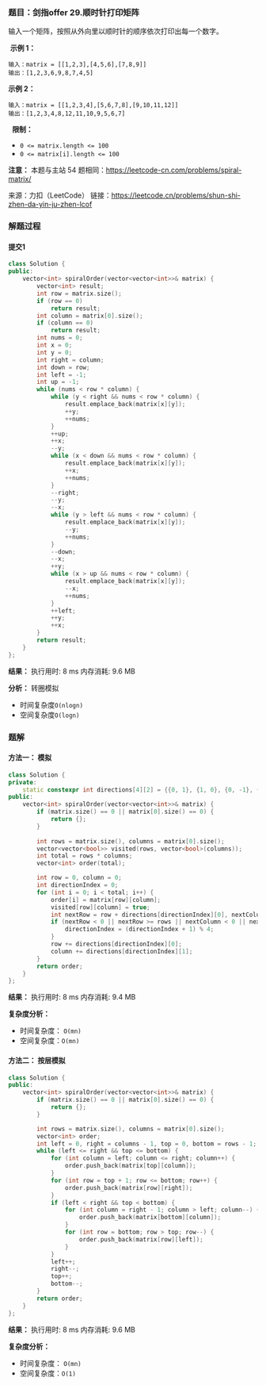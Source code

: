 ### 题目：剑指offer 29.顺时针打印矩阵
输入一个矩阵，按照从外向里以顺时针的顺序依次打印出每一个数字。

 **示例 1：**
```
输入：matrix = [[1,2,3],[4,5,6],[7,8,9]]
输出：[1,2,3,6,9,8,7,4,5]
```
**示例 2：**
```
输入：matrix = [[1,2,3,4],[5,6,7,8],[9,10,11,12]]
输出：[1,2,3,4,8,12,11,10,9,5,6,7]
```
 
**限制：**
- `0 <= matrix.length <= 100`
- `0 <= matrix[i].length <= 100`

**注意：** 本题与主站 54 题相同：https://leetcode-cn.com/problems/spiral-matrix/

来源：力扣（LeetCode）
链接：https://leetcode.cn/problems/shun-shi-zhen-da-yin-ju-zhen-lcof


### 解题过程
#### 提交1
```C++
class Solution {
public:
    vector<int> spiralOrder(vector<vector<int>>& matrix) {
        vector<int> result;
        int row = matrix.size();
        if (row == 0)
            return result;
        int column = matrix[0].size();
        if (column == 0)
            return result;
        int nums = 0;
        int x = 0;
        int y = 0;
        int right = column;
        int down = row;
        int left = -1;
        int up = -1;
        while (nums < row * column) {
            while (y < right && nums < row * column) {
                result.emplace_back(matrix[x][y]);
                ++y;
                ++nums;
            }
            ++up;
            ++x;
            --y;
            while (x < down && nums < row * column) {
                result.emplace_back(matrix[x][y]);
                ++x;
                ++nums;
            }
            --right;
            --y;
            --x;
            while (y > left && nums < row * column) {
                result.emplace_back(matrix[x][y]);
                --y;
                ++nums;
            }
            --down;
            --x;
            ++y;
            while (x > up && nums < row * column) {
                result.emplace_back(matrix[x][y]);
                --x;
                ++nums;
            }
            ++left;
            ++y;
            ++x;
        }
        return result;
    }
};
```
**结果：** 执行用时: 8 ms         内存消耗: 9.6 MB

**分析：**
转圈模拟
- 时间复杂度`O(nlogn)`
- 空间复杂度`O(logn)`

### 题解
#### 方法一： 模拟
```C++
class Solution {
private:
    static constexpr int directions[4][2] = {{0, 1}, {1, 0}, {0, -1}, {-1, 0}};
public:
    vector<int> spiralOrder(vector<vector<int>>& matrix) {
        if (matrix.size() == 0 || matrix[0].size() == 0) {
            return {};
        }
        
        int rows = matrix.size(), columns = matrix[0].size();
        vector<vector<bool>> visited(rows, vector<bool>(columns));
        int total = rows * columns;
        vector<int> order(total);

        int row = 0, column = 0;
        int directionIndex = 0;
        for (int i = 0; i < total; i++) {
            order[i] = matrix[row][column];
            visited[row][column] = true;
            int nextRow = row + directions[directionIndex][0], nextColumn = column + directions[directionIndex][1];
            if (nextRow < 0 || nextRow >= rows || nextColumn < 0 || nextColumn >= columns || visited[nextRow][nextColumn]) {
                directionIndex = (directionIndex + 1) % 4;
            }
            row += directions[directionIndex][0];
            column += directions[directionIndex][1];
        }
        return order;
    }
};

```
**结果：** 执行用时: 8 ms            内存消耗: 9.4 MB

**复杂度分析：**
- 时间复杂度： `O(mn)`
- 空间复杂度：`O(mn)`

#### 方法二： 按层模拟
```C++
class Solution {
public:
    vector<int> spiralOrder(vector<vector<int>>& matrix) {
        if (matrix.size() == 0 || matrix[0].size() == 0) {
            return {};
        }

        int rows = matrix.size(), columns = matrix[0].size();
        vector<int> order;
        int left = 0, right = columns - 1, top = 0, bottom = rows - 1;
        while (left <= right && top <= bottom) {
            for (int column = left; column <= right; column++) {
                order.push_back(matrix[top][column]);
            }
            for (int row = top + 1; row <= bottom; row++) {
                order.push_back(matrix[row][right]);
            }
            if (left < right && top < bottom) {
                for (int column = right - 1; column > left; column--) {
                    order.push_back(matrix[bottom][column]);
                }
                for (int row = bottom; row > top; row--) {
                    order.push_back(matrix[row][left]);
                }
            }
            left++;
            right--;
            top++;
            bottom--;
        }
        return order;
    }
};
```
**结果：** 执行用时: 8 ms            内存消耗: 9.6 MB

**复杂度分析：**
- 时间复杂度： `O(mn)`
- 空间复杂度：`O(1)`
